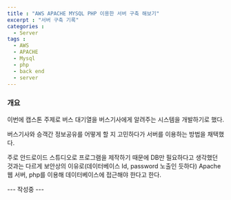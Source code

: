 ```yaml
---
title : "AWS APACHE MYSQL PHP 이용한 서버 구축 해보기"
excerpt : "서버 구축 기록"
categories : 
  - Server
tags :
  - AWS
  - APACHE
  - Mysql
  - php
  - back end
  - server
---
```


### 개요

이번에 캡스톤 주제로 버스 대기열을 버스기사에게 알려주는 시스템을 개발하기로 했다.

버스기사와 승객간 정보공유를 어떻게 할 지 고민하다가 서버를 이용하는 방법을 채택했다.

주로 안드로이드 스튜디오로 프로그램을 제작하기 때문에 DB만 필요하다고 생각했던 것과는 다르게 보안상의 이유로(데이터베이스 Id, password 노출인 듯하다) Apache 웹 서버, php를 이용해 데이터베이스에 접근해야 한다고 한다.

 --- 작성중 ---